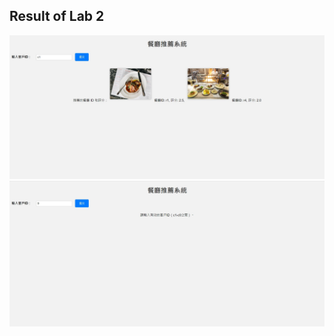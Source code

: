 ## Result of Lab 2


![Lab 2/result1.jpg](https://github.com/Hsing-Tzu/DM/blob/main/Lab%202/result/result1.jpg)
![Lab 2/result2.jpg](https://github.com/Hsing-Tzu/DM/blob/main/Lab%202/result/result2.jpg)